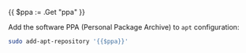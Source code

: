 <!--
add-ppa shortcode.
Call add-apt-repository for the given PPA
usage: { {% snippets/deb/add-ppa ppa="ppa:username/software" %} }
-->
{{ $ppa := .Get "ppa" }}

Add the software PPA (Personal Package Archive) to `apt` configuration:

```bash
sudo add-apt-repository '{{$ppa}}'
```
